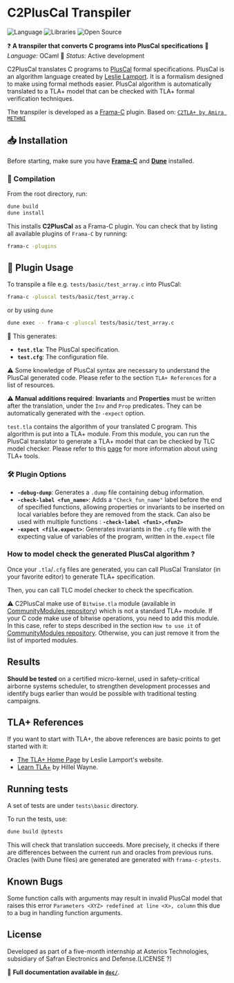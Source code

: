 # C2PlusCal Transpiler

![Language](https://img.shields.io/badge/Language-OCaml-f18d03)
![Libraries](https://img.shields.io/badge/Libraries-FramaC-ff4001)
![Open Source](https://badges.frapsoft.com/os/v2/open-source.svg?v=103)

❓ **A transpiler that converts C programs into PlusCal specifications**
📌 *Language:* OCaml
🔧 *Status:* Active development

C2PlusCal translates C programs to [PlusCal][1] formal specifications.
PlusCal is an algorithm language created by [Leslie Lamport][2].
It is a formalism designed to make using formal methods easier.
PlusCal algorithm is automatically translated to a TLA+ model
that can be checked with TLA+ formal verification techniques.

The transpiler is developed as a [Frama-C][3] plugin.
Based on: [`C2TLA+ by Amira METHNI`][4]

## 📥 Installation

Before starting, make sure you have **[Frama-C][3]** and **[Dune][5]** installed.

### 🔨 Compilation

From the root directory, run:

```bash
dune build
dune install
```

This installs **C2PlusCal** as a Frama-C plugin.
You can check that by listing all available plugins of `Frama-C` by running:

```bash
frama-c -plugins
```

## 🚀 Plugin Usage

To transpile a file e.g. `tests/basic/test_array.c` into PlusCal:

```bash
frama-c -pluscal tests/basic/test_array.c
```

or by using ``dune``

```bash
dune exec -- frama-c -pluscal tests/basic/test_array.c
```

🔹 This generates:
- **`test.tla`**: The PlusCal specification.
- **`test.cfg`**: The configuration file.

⚠️ Some knowledge of PlusCal syntax are necessary to understand the PlusCal
generated code. Please refer to the section `TLA+ References` for a list of 
resources.

⚠️ **Manual additions required**:
      **Invariants** and **Properties** must be written after the translation,
      under the `Inv` and `Prop` predicates.
      They can be automatically generated with the `-expect` option.

`test.tla` contains the algorithm of your translated C program.
This algorithm is put into a TLA+ module. From this module, you can run the
PlusCal translator to generate a TLA+ model that can be checked by TLC model checker.
Please refer to this [page][5] for more information about using TLA+ tools.


### 🛠️ Plugin Options

- **`-debug-dump`**: Generates a `.dump` file containing debug information.
- **`-check-label <fun_name>`**:
    Adds a `"Check_fun_name"` label before the end of specified functions,
    allowing properties or invariants to be inserted on local variables before
    they are removed from the stack.
    Can also be used with multiple functions : **`-check-label <fun1>,<fun2>`**
- **`-expect <file.expect>`**: Generates invariants in the `.cfg` file with the
    expecting value of variables of the program, written in the`.expect` file

### How to model check the generated PlusCal algorithm ?

Once your `.tla`/`.cfg` files are generated, you can call PlusCal Translator 
(in your favorite editor) to generate TLA+ specification.

Then, you can call TLC model checker to check the specification.


⚠️  C2PlusCal make use of `Bitwise.tla` module (available in 
[CommunityModules repository][7]) which is not a standard TLA+ module.
If your C code make use of bitwise operations, you need to add this module. 
In this case, refer to steps described in the section `How to use it` of 
[CommunityModules repository][7].
Otherwise, you can just remove it from the list of imported modules.


## Results

**Should be tested** on a certified micro-kernel, used in safety-critical
airborne systems scheduler, to strengthen development processes and identify
bugs earlier than would be possible with traditional testing campaigns.

## TLA+ References

If you want to start with TLA+, the above references are basic points to get
started with it: 

- [The TLA+ Home Page][1] by Leslie Lamport's website.
- [Learn TLA+][8] by Hillel Wayne.


## Running tests

A set of tests are under `tests\basic` directory.

To run the tests, use:

```bash
dune build @ptests
```

This will check that translation succeeds. 
More precisely, it checks if there are differences between the current run
and oracles from previous runs. 
Oracles (with Dune files) are generated are generated with `frama-c-ptests`.

## Known Bugs

Some function calls with arguments may result in invalid PlusCal model that
raises this error `Parameters <XYZ> redefined at line <X>, column` this due to 
a bug in handling function arguments.

## License

Developed as part of a five-month internship at Asterios Technologies,
subsidiary of Safran Electronics and Defense.(LICENSE ?)

📄 **Full documentation available in [`doc/`](./doc/)**.


[1]: https://lamport.azurewebsites.net/tla/tla.html
[2]: https://fr.wikipedia.org/wiki/Leslie_Lamport
[3]: https://frama-c.com
[4]: https://hal.science/hal-01314832/document
[5]: https://dune.build/
[6]: https://lamport.azurewebsites.net/tla/tools.html
[7]: https://github.com/tlaplus/CommunityModules
[8]: https://learntla.com
